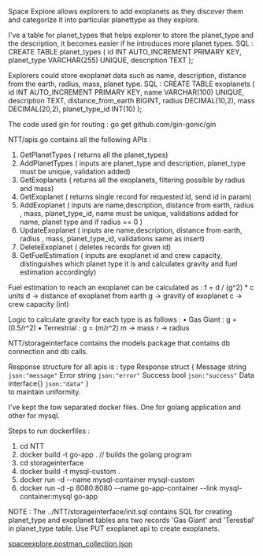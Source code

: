 Space Explore allows explorers to add exoplanets as they discover them and categorize it into particular planettype as they explore.

I've a table for planet_types that helps explorer to store the planet_type and the description, it becomes easier if he introduces more planet types.
SQL : 
  CREATE TABLE planet_types (
      id INT AUTO_INCREMENT PRIMARY KEY,
      planet_type VARCHAR(255) UNIQUE,
      description TEXT
  );


Explorers could store exoplanet data such as name, description, distance from the earth, radius, mass, planet type.
SQL : 
CREATE TABLE exoplanets (
    id INT AUTO_INCREMENT PRIMARY KEY,
    name VARCHAR(100) UNIQUE,
    description TEXT,
    distance_from_earth BIGINT,
    radius DECIMAL(10,2),
    mass DECIMAL(20,2),
    planet_type_id INT(10)
);

The code used gin for routing : go get github.com/gin-gonic/gin

NTT/apis.go contains all the following APIs : 

1. GetPlanetTypes ( returns all the planet_types)
2. AddPlanetTypes ( inputs are planet_type and description,  planet_type must be unique, validation added)
3. GetExoplanets  ( returns all the exoplanets, filtering possible by radius and mass)
4. GetExoplanet ( returns single record for requested id, send id in param)
5. AddExoplanet  ( inputs are name,description, distance from earth, radius , mass, planet_type_id, name must be unique, validations added for name, planet type and if radius == 0 )
6. UpdateExoplanet ( inputs are name,description, distance from earth, radius , mass, planet_type_id, validations same as insert)
7. DeleteExoplanet ( deletes records for given id)
8. GetFuelEstimation ( inputs are exoplanet id and crew capacity, distinguishes which planet type it is and calculates gravity and fuel estimation accordingly)

Fuel estimation to reach an exoplanet can be calculated as :
f = d / (g^2) * c units
d -> distance of exoplanet from earth
g -> gravity of exoplanet
c -> crew capacity (int)

Logic to calculate gravity for each type is as follows :
• Gas Giant :
g = (0.5/r^2)
• Terrestrial :
g = (m/r^2)
m -> mass
r -> radius

NTT/storageinterface contains the models package that contains db connection and db calls.

Response structure for all apis is :
type Response struct {
	Message string      `json:"message"`
	Error   string      `json:"error"`
	Success bool        `json:"success"`
	Data    interface{} `json:"data"`
}  
to maintain uniformity.


I've kept the tow separated docker files. One for golang application and other for mysql. 

Steps to run dockerfiles : 
 1. cd NTT
 2. docker build -t go-app .  // builds the golang program
 3. cd storageinterface
 4. docker build -t mysql-custom .
 5. docker run -d --name mysql-container mysql-custom
 6. docker run -d -p 8080:8080 --name go-app-container --link mysql-container:mysql go-app
 
NOTE : The ../NTT/storageinterface/init.sql contains SQL for creating planet_type and exoplanet tables ans two records 'Gas Giant' and 'Terestial' in planet_type table.
       Use PUT exoplanet api to create exoplanets.



[spaceexplore.postman_collection.json](https://github.com/MehulRawal/spaceexplore/files/15213625/spaceexplore.postman_collection.json)

